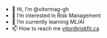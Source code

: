 - 👋 Hi, I’m @vitormag-gh
- 👀 I’m interested in Risk Management
- 🌱 I’m currently learning ML/AI
- 📫 How to reach me vitor@riskfit.ca

<!---
vitormag-gh/vitormag-gh is a ✨ special ✨ repository because its `README.md` (this file) appears on your GitHub profile.
You can click the Preview link to take a look at your changes.
--->
